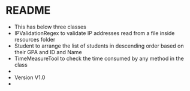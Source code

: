 # README #

* This has below three classes 
* IPValidationRegex to validate IP addresses read from a file inside resources folder
* Student to arrange the list of students in descending order based on their GPA and ID and Name
* TimeMeasureTool to check the time consumed by any method in the class
*
* Version V1.0
*